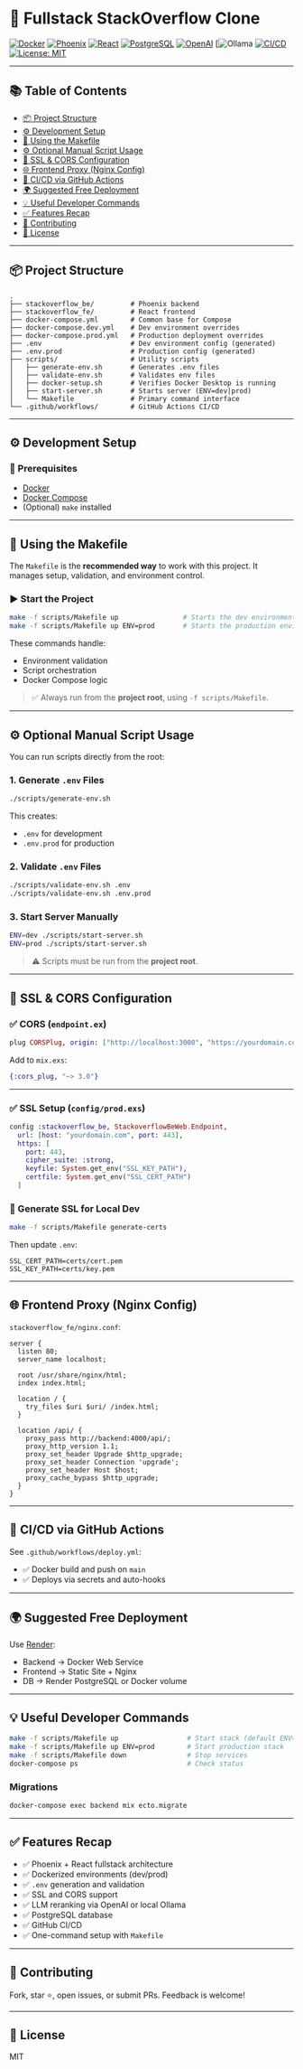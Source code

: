 
# 🚀 Fullstack StackOverflow Clone

[![Docker](https://img.shields.io/badge/docker-ready-blue?logo=docker)](https://www.docker.com/)
[![Phoenix](https://img.shields.io/badge/phoenix-1.7.10-red?logo=elixir)](https://www.phoenixframework.org/)
[![React](https://img.shields.io/badge/react-frontend-61DAFB?logo=react)](https://react.dev/)
[![PostgreSQL](https://img.shields.io/badge/postgresql-database-336791?logo=postgresql)](https://www.postgresql.org/)
[![OpenAI](https://img.shields.io/badge/OpenAI-API-black?logo=openai)](https://openai.com/)
[![Ollama](https://img.shields.io/badge/Ollama-LLM-4B5563?logo=data:image/svg+xml;base64,PHN2ZyB3aWR0aD0iNjQiIGhlaWdodD0iNjQiIHZpZXdCb3g9IjAgMCA2NCA2NCI+PHJlY3Qgd2lkdGg9IjY0IiBoZWlnaHQ9IjY0IiByeD0iMTIiIGZpbGw9IiM0QjU1NjMiLz48L3N2Zz4=)
[![CI/CD](https://img.shields.io/github/actions/workflow/status/your-org/your-repo/deploy.yml?label=ci%2Fcd&logo=github)](./.github/workflows/deploy.yml)
[![License: MIT](https://img.shields.io/badge/license-MIT-green.svg)](./LICENSE)

---

## 📚 Table of Contents

- [📦 Project Structure](#-project-structure)
- [⚙️ Development Setup](#️-development-setup)
- [🚀 Using the Makefile](#-using-the-makefile)
- [⚙️ Optional Manual Script Usage](#️-optional-manual-script-usage)
- [🔐 SSL & CORS Configuration](#-ssl--cors-configuration)
- [🌐 Frontend Proxy (Nginx Config)](#-frontend-proxy-nginx-config)
- [🔁 CI/CD via GitHub Actions](#-cicd-via-github-actions)
- [🌍 Suggested Free Deployment](#-suggested-free-deployment)
- [💡 Useful Developer Commands](#-useful-developer-commands)
- [✅ Features Recap](#-features-recap)
- [🙌 Contributing](#-contributing)
- [📄 License](#-license)

---

## 📦 Project Structure

```
.
├── stackoverflow_be/         # Phoenix backend
├── stackoverflow_fe/         # React frontend
├── docker-compose.yml        # Common base for Compose
├── docker-compose.dev.yml    # Dev environment overrides
├── docker-compose.prod.yml   # Production deployment overrides
├── .env                      # Dev environment config (generated)
├── .env.prod                 # Production config (generated)
├── scripts/                  # Utility scripts
│   ├── generate-env.sh       # Generates .env files
│   ├── validate-env.sh       # Validates env files
│   ├── docker-setup.sh       # Verifies Docker Desktop is running
│   ├── start-server.sh       # Starts server (ENV=dev|prod)
│   └── Makefile              # Primary command interface
└── .github/workflows/        # GitHub Actions CI/CD
```

---

## ⚙️ Development Setup

### 🔧 Prerequisites

- [Docker](https://www.docker.com/products/docker-desktop)
- [Docker Compose](https://docs.docker.com/compose/)
- (Optional) `make` installed

---

## 🚀 Using the Makefile

The `Makefile` is the **recommended way** to work with this project. It manages setup, validation, and environment control.

### ▶️ Start the Project

```bash
make -f scripts/Makefile up                # Starts the dev environment (ENV=dev by default)
make -f scripts/Makefile up ENV=prod       # Starts the production environment
```

These commands handle:
- Environment validation
- Script orchestration
- Docker Compose logic

> ✅ Always run from the **project root**, using `-f scripts/Makefile`.

---

## ⚙️ Optional Manual Script Usage

You can run scripts directly from the root:

### 1. Generate `.env` Files

```bash
./scripts/generate-env.sh
```

This creates:
- `.env` for development
- `.env.prod` for production

### 2. Validate `.env` Files

```bash
./scripts/validate-env.sh .env
./scripts/validate-env.sh .env.prod
```

### 3. Start Server Manually

```bash
ENV=dev ./scripts/start-server.sh
ENV=prod ./scripts/start-server.sh
```

> ⚠️ Scripts must be run from the **project root**.

---

## 🔐 SSL & CORS Configuration

### ✅ CORS (`endpoint.ex`)

```elixir
plug CORSPlug, origin: ["http://localhost:3000", "https://yourdomain.com"]
```

Add to `mix.exs`:

```elixir
{:cors_plug, "~> 3.0"}
```

---

### ✅ SSL Setup (`config/prod.exs`)

```elixir
config :stackoverflow_be, StackoverflowBeWeb.Endpoint,
  url: [host: "yourdomain.com", port: 443],
  https: [
    port: 443,
    cipher_suite: :strong,
    keyfile: System.get_env("SSL_KEY_PATH"),
    certfile: System.get_env("SSL_CERT_PATH")
  ]
```

### 🧪 Generate SSL for Local Dev

```bash
make -f scripts/Makefile generate-certs
```

Then update `.env`:

```env
SSL_CERT_PATH=certs/cert.pem
SSL_KEY_PATH=certs/key.pem
```

---

## 🌐 Frontend Proxy (Nginx Config)

`stackoverflow_fe/nginx.conf`:

```nginx
server {
  listen 80;
  server_name localhost;

  root /usr/share/nginx/html;
  index index.html;

  location / {
    try_files $uri $uri/ /index.html;
  }

  location /api/ {
    proxy_pass http://backend:4000/api/;
    proxy_http_version 1.1;
    proxy_set_header Upgrade $http_upgrade;
    proxy_set_header Connection 'upgrade';
    proxy_set_header Host $host;
    proxy_cache_bypass $http_upgrade;
  }
}
```

---

## 🔁 CI/CD via GitHub Actions

See `.github/workflows/deploy.yml`:

- ✅ Docker build and push on `main`
- ✅ Deploys via secrets and auto-hooks

---

## 🌍 Suggested Free Deployment

Use [Render](https://render.com/):

- Backend → Docker Web Service
- Frontend → Static Site + Nginx
- DB → Render PostgreSQL or Docker volume

---

## 💡 Useful Developer Commands

```bash
make -f scripts/Makefile up                 # Start stack (default ENV=dev)
make -f scripts/Makefile up ENV=prod        # Start production stack
make -f scripts/Makefile down               # Stop services
docker-compose ps                           # Check status
```

### Migrations

```bash
docker-compose exec backend mix ecto.migrate
```

---

## ✅ Features Recap

- ✅ Phoenix + React fullstack architecture
- ✅ Dockerized environments (dev/prod)
- ✅ `.env` generation and validation
- ✅ SSL and CORS support
- ✅ LLM reranking via OpenAI or local Ollama
- ✅ PostgreSQL database
- ✅ GitHub CI/CD
- ✅ One-command setup with `Makefile`

---

## 🙌 Contributing

Fork, star ⭐, open issues, or submit PRs. Feedback is welcome!

---

## 📄 License

MIT
